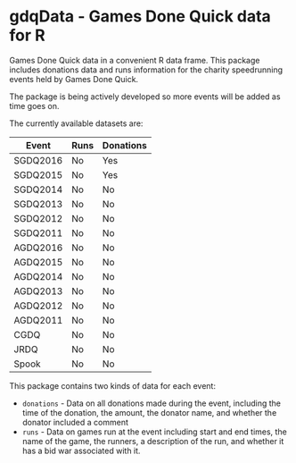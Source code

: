 # gdqData - Games Done Quick data for R

Games Done Quick data in a convenient R data frame. This package includes donations data and runs information for the charity speedrunning events held by Games Done Quick.

The package is being actively developed so more events will be added as time goes on.

The currently available datasets are:

| Event | Runs | Donations |
|--|--|--|
| SGDQ2016 | No | Yes |
| SGDQ2015 | No | Yes |
| SGDQ2014 | No | No |
| SGDQ2013 | No | No |
| SGDQ2012 | No | No |
| SGDQ2011 | No | No |
| AGDQ2016 | No | No |
| AGDQ2015 | No | No |
| AGDQ2014 | No | No |
| AGDQ2013 | No | No |
| AGDQ2012 | No | No |
| AGDQ2011 | No | No |
| CGDQ | No | No |
| JRDQ | No | No |
| Spook | No | No |

This package contains two kinds of data for each event:

* `donations` - Data on all donations made during the event, including the time of the donation, the amount, the donator name, and whether the donator included a comment
* `runs` - Data on games run at the event including start and end times, the name of the game, the runners, a description of the run, and whether it has a bid war associated with it.


